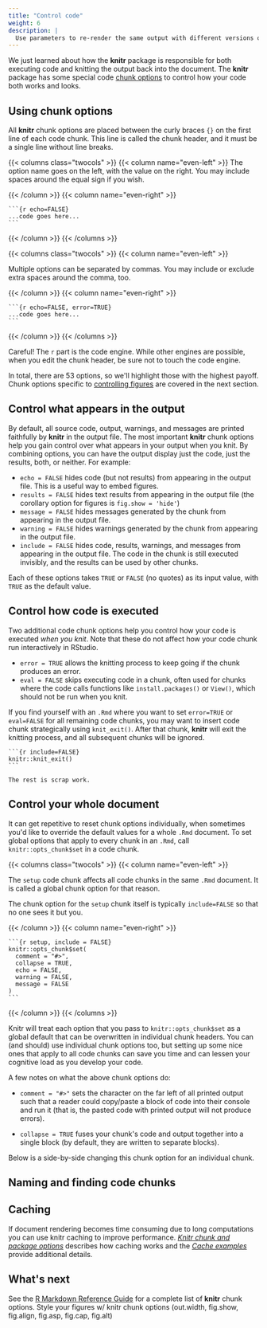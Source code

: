 ```yaml
---
title: "Control code"
weight: 6
description: | 
  Use parameters to re-render the same output with different versions of your data, or depending on different values present in your data.
---
```




We just learned about how the **knitr** package is responsible for both executing code and knitting the output back into the document. The **knitr** package has some special code [chunk options](http://yihui.name/knitr/options/) to control how your code both works and looks. 

## Using chunk options

All **knitr** chunk options are placed between the curly braces `{}` on the first line of each code chunk. This line is called the chunk header, and it must be a single line without line breaks.

{{< columns class="twocols" >}}
{{< column name="even-left" >}}
The option name goes on the left, with the value on the right. You may include spaces around the equal sign if you wish.

{{< /column >}}
{{< column name="even-right" >}}

````
```{r echo=FALSE}
...code goes here...
```
````


{{< /column >}}
{{< /columns >}}

{{< columns class="twocols" >}}
{{< column name="even-left" >}}

Multiple options can be separated by commas. You may include or exclude extra spaces around the comma, too.

{{< /column >}}
{{< column name="even-right" >}}

````
```{r echo=FALSE, error=TRUE}
...code goes here...
```
````
{{< /column >}}
{{< /columns >}}

Careful! The `r` part is the code engine. While other engines are possible, when you edit the chunk header, be sure not to touch the code engine.

In total, there are 53 options, so we'll highlight those with the highest payoff. Chunk options specific to [controlling figures](/start/07-figures) are covered in the next section.

## Control what appears in the output

By default, all source code, output, warnings, and messages are printed faithfully by **knitr** in the output file. The most important **knitr** chunk options help you gain control over what appears in your output when you knit. By combining options, you can have the output display just the code, just the results, both, or neither. For example:

* `echo = FALSE` hides code (but not results) from appearing in the output file. This is a useful way to embed figures.
* `results = FALSE` hides text results from appearing in the output file (the corollary option for figures is `fig.show = 'hide'`)
* `message = FALSE` hides messages generated by the chunk from appearing in the output file.
* `warning = FALSE` hides warnings generated by the chunk from appearing in the output file.
* `include = FALSE` hides code, results, warnings, and messages from appearing in the output file. The code in the chunk is still executed invisibly, and the results can be used by other chunks.

Each of these options takes `TRUE` or `FALSE` (no quotes) as its input value, with `TRUE` as the default value.

## Control how code is executed

Two additional code chunk options help you control how your code is executed *when you knit*. Note that these do not affect how your code chunk run interactively in RStudio.

* `error = TRUE` allows the knitting process to keep going if the chunk produces an error.
* `eval = FALSE` skips executing code in a chunk, often used for chunks where the code calls functions like `install.packages()` or `View()`, which should not be run when you knit.

If you find yourself with an `.Rmd` where you want to set `error=TRUE` or `eval=FALSE` for all remaining code chunks, you may want to insert code chunk strategically using `knit_exit()`. After that chunk, **knitr** will exit the knitting process, and all subsequent chunks will be ignored.

````
```{r include=FALSE}
knitr::knit_exit()
```

The rest is scrap work.
````

## Control your whole document

It can get repetitive to reset chunk options individually, when sometimes you'd like to override the default values for a whole `.Rmd` document. To set global options that apply to every chunk in an `.Rmd`, call `knitr::opts_chunk$set` in a code chunk. 

{{< columns class="twocols" >}}
{{< column name="even-left" >}}

The `setup` code chunk affects all code chunks in the same `.Rmd` document. It is called a global chunk option for that reason. 

The chunk option for the `setup` chunk itself is typically `include=FALSE` so that no one sees it but you.

{{< /column >}}
{{< column name="even-right" >}}

````
```{r setup, include = FALSE}
knitr::opts_chunk$set(
  comment = "#>",
  collapse = TRUE,
  echo = FALSE,
  warning = FALSE,
  message = FALSE
)
```
````

{{< /column >}}
{{< /columns >}}

Knitr will treat each option that you pass to `knitr::opts_chunk$set` as a global default that can be overwritten in individual chunk headers. You can (and should) use individual chunk options too, but setting up some nice ones that apply to all code chunks can save you time and can lessen your cognitive load as you develop your code.

A few notes on what the above chunk options do:

* `comment = "#>"` sets the character on the far left of all printed output such that a reader could copy/paste a block of code into their console and run it (that is, the pasted code with printed output will not produce errors).

* `collapse = TRUE` fuses your chunk's code and output together into a single block (by default, they are written to separate blocks).

Below is a side-by-side changing this chunk option for an individual chunk.

## Naming and finding code chunks

## Caching

If document rendering becomes time consuming due to long computations you can use knitr caching to improve performance. [*Knitr chunk and package options*](http://yihui.name/knitr/options) describes how caching works and the [*Cache examples*](http://yihui.name/knitr/demo/cache/) provide additional details.

## What's next

See the [R Markdown Reference Guide](https://www.rstudio.com/wp-content/uploads/2015/03/rmarkdown-reference.pdf) for a complete list of **knitr** chunk options.
Style your figures w/ knitr chunk options (out.width, fig.show, fig.align, fig.asp, fig.cap, fig.alt)



